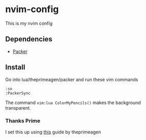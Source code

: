 # nvim-config
This is my nvim config
## Dependencies
* [Packer](https://github.com/wbthomason/packer.nvim)
## Install
Go into lua/theprimeagen/packer and run these vim commands
```vim
:so
:PackerSync
```
The command ```vim:lua ColorMyPencils()``` makes the background transparent.
### Thanks Prime
I set this up using [this](https://www.youtube.com/watch?v=w7i4amO_zaE&t=562s) guide by theprimeagen
